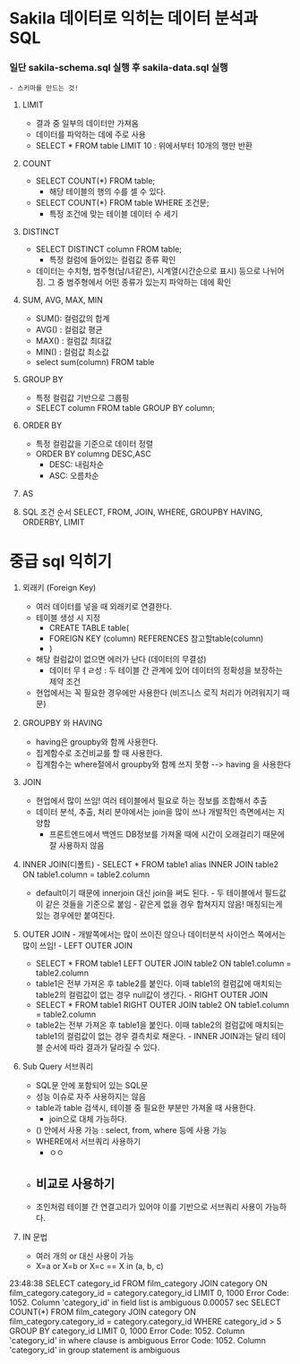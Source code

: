 # Sakila 데이터로 익히는 데이터 분석과 SQL 


### 일단 sakila-schema.sql 실행 후 sakila-data.sql 실행 
    - 스키마를 만드는 것!

1. LIMIT
   - 결과 중 일부의 데이터만 가져옴 
   - 데이터를 파악하는 데에 주로 사용 
   - SELECT * FROM table LIMIT 10 : 위에서부터 10개의 행만 반환 

2. COUNT
   - SELECT COUNT(*) FROM table;
     - 해당 테이블의 행의 수를 셀 수 있다.
   - SELECT COUNT(*) FROM table WHERE 조건문;
     - 특정 조건에 맞는 테이블 데이터 수 세기  

3. DISTINCT
   - SELECT DISTINCT column FROM table;
     - 특정 컬럼에 들어있는 컬럼값 종류 확인 
   - 데이터는 수치형, 범주형(남/녀같은), 시계열(시간순으로 표시) 등으로 나뉘어짐. 그 중 범주형에서 어떤 종류가 있는지 파악하는 데에 확인 

4. SUM, AVG, MAX, MIN
   - SUM(): 컬럼값의 합계
   - AVG() : 컬럼값 평균
   - MAX() : 컬럼값 최대값
   - MIN() : 컬럼값 최소값
   - select sum(column) FROM table

5. GROUP BY
   - 특정 컬럼값 기반으로 그룹핑
   - SELECT column FROM table GROUP BY column;

6. ORDER BY
   - 특정 컬럼값을 기준으로 데이터 정렬
   - ORDER BY columng DESC,ASC
     - DESC: 내림차순
     - ASC: 오름차순 


7. AS


8. SQL 조건 순서
   SELECT, FROM, JOIN, WHERE, GROUPBY HAVING, ORDERBY, LIMIT



# 중급 sql 익히기 

1. 외래키 (Foreign Key)
    - 여러 데이터를 넣을 때 외래키로 연결한다.
    - 테이블 생성 시 지정
      - CREATE TABLE table(
      - FOREIGN KEY (column) REFERENCES 참고할table(column)
      - )
    - 해당 컬럼값이 없으면 에러가 난다 (데이터의 무결성)
      - 데이터 무ㅕㄹ성 : 두 테이블 간 관계에 있어 데이터의 정확성을 보장하는 제약 조건 
    - 현업에서는 꼭 필요한 경우에만 사용한다 (비즈니스 로직 처리가 어려워지기 때문)


2. GROUPBY 와 HAVING
   - having은 groupby와 함께 사용한다.
   - 집계함수로 조건비교를 할 때 사용한다.
   - 집계함수는 where절에서 groupby와 함께 쓰지 못함 --> having 을 사용한다 

3. JOIN 
   - 현업에서 많이 쓰임! 여러 테이블에서 필요로 하는 정보를 조합해서 추출 
   - 데이터 분석, 추출, 처리 분야에서는 join을 많이 쓰나 개발적인 측면에서는 지양함
     - 프론트엔드에서 백엔드 DB정보를 가져올 때에 시간이 오래걸리기 때문에 잘 사용하지 않음 
  1. INNER JOIN(디폴트)
    - SELECT * FROM table1 alias INNER JOIN table2 ON table1.column = table2.column
      - default이기 때문에 innerjoin 대신 join을 써도 된다.
    - 두 테이블에서 필드값이 같은 것들을 기준으로 붙임 
    - 같은게 없을 경우 합쳐지지 않음! 매칭되는게 있는 경우에만 붙여진다.
  2. OUTER JOIN
    - 개발쪽에서는 많이 쓰이진 않으나 데이터분석 사이언스 쪽에서는 많이 쓰임! 
    - LEFT OUTER JOIN
      - SELECT * FROM table1 LEFT OUTER JOIN table2 ON table1.column = table2.column
      - table1은 전부 가져온 후 table2를 붙인다. 이때 table1의 컬럼값에 매치되는 table2의 컬럼값이 없는 경우 null값이 생긴다.
    - RIGHT OUTER JOIN
      - SELECT * FROM table1 RIGHT OUTER JOIN table2 ON table1.column = table2.column
      - table2는 전부 가져온 후 table1을 붙인다. 이때 table2의 컬럼값에 매치되는 table1의 컬럼값이 없는 경우 결측치로 채운다.
    - INNER JOIN과는 달리 테이블 순서에 따라 결과가 달라질 수 있다.

4. Sub Query 서브쿼리 
   - SQL문 안에 포함되어 있는 SQL문
   - 성능 이슈로 자주 사용하지는 않음 
   - table과 table 검색시, 테이블 중 필요한 부분만 가져올 때 사용한다.
     - join으로 대체 가능하다.
   - () 안에서 사용 가능 : select, from, where 등에 사용 가능 
   - WHERE에서 서브쿼리 사용하기 
     - ㅇㅇ
   - 비교로 사용하기 
     - 
   - 조인처럼 테이블 간 연결고리가 있어야 이를 기반으로 서브쿼리 사용이 가능하다.

5. IN 문법
   - 여러 개의 or 대신 사용이 가능 
   - X=a or X=b or X=c == X in (a, b, c)

23:48:38	SELECT category_id FROM film_category  JOIN category ON film_category.category_id = category.category_id LIMIT 0, 1000	Error Code: 1052. Column 'category_id' in field list is ambiguous	0.00057 sec
SELECT COUNT(*) FROM film_category JOIN category ON film_category.category_id = category.category_id WHERE category_id > 5 GROUP BY category_id LIMIT 0, 1000
Error Code: 1052. Column 'category_id' in where clause is ambiguous
Error Code: 1052. Column 'category_id' in group statement is ambiguous

